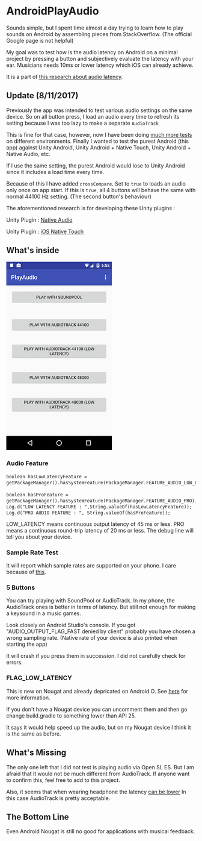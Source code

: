 # AndroidPlayAudio

Sounds simple, but I spent time almost a day trying to learn how to play sounds on Android by assembling pieces from StackOverflow. (The official Google page is not helpful)

My goal was to test how is the audio latency on Android on a minimal project by pressing a button and subjectively evaluate the latency with your ear. Musicians needs 10ms or lower latency which iOS can already achieve.

It is a part of [this research about audio latency](http://exceed7.com/mobile-native-audio/research.html).

## Update (8/11/2017)

Previously the app was intended to test various audio settings on the same device. So on all button press, I load an audio every time to refresh its setting because I was too lazy to make a separate `AudioTrack`

This is fine for that case, however, now I have been doing [much more tests](https://github.com/5argon/UnityiOSNativeAudio) on different environments.
Finally I wanted to test the purest Android (this app) against Unity Android, Unity Android + Native Touch, Unity Android + Native Audio, etc.

If I use the same setting, the purest Android would lose to Unity Android since it includes a load time every time.

Because of this I have added `crossCompare`. Set to `true` to loads an audio only once on app start.
If this is `true`, all 4 buttons will behave the same with normal 44100 Hz setting. (The second button's behaviour)

The aforementioned research is for developing these Unity plugins :

Unity Plugin : [Native Audio](http://exceed7.com/native-audio)

Unity Plugin : [iOS Native Touch](http://exceed7.com/ios-native-touch)

## What's inside

![Preview](/ss3.png?raw=true "Preview")

### Audio Feature
```
boolean hasLowLatencyFeature =
getPackageManager().hasSystemFeature(PackageManager.FEATURE_AUDIO_LOW_LATENCY);

boolean hasProFeature =
getPackageManager().hasSystemFeature(PackageManager.FEATURE_AUDIO_PRO);
Log.d("LOW LATENCY FEATURE : ",String.valueOf(hasLowLatencyFeature));
Log.d("PRO AUDIO FEATURE : ", String.valueOf(hasProFeature));
```

LOW_LATENCY means continuous output latency of 45 ms or less.
PRO means a continuous round-trip latency of 20 ms or less.
The debug line will tell you about your device.

### Sample Rate Test

It will report which sample rates are supported on your phone. I care because of [this](https://developer.android.com/reference/android/media/AudioAttributes.html#FLAG_LOW_LATENCY).

### 5 Buttons

You can try playing with SoundPool or AudioTrack. In my phone, the AudioTrack ones is better in terms of latency. But still not enough for making a keysound in a music games.

Look closely on Android Studio's console. If you got "AUDIO_OUTPUT_FLAG_FAST denied by client" probably you have chosen a wrong sampling rate. (Native rate of your device is also printed when starting the app)

It will crash if you press them in succession. I did not carefully check for errors.

### FLAG_LOW_LATENCY

This is new on Nougat and already depricated on Android O. See [here](https://developer.android.com/reference/android/media/AudioAttributes.html#FLAG_LOW_LATENCY) for more information.

If you don't have a Nougat device you can uncomment them and then go change build.gradle to something lower than API 25.

It says it would help speed up the audio, but on my Nougat device I think it is the same as before.

## What's Missing
The only one left that I did not test is playing audio via Open SL ES. But I am afraid that it would not be much different from AudioTrack. If anyone want to confirm this, feel free to add to this project.

Also, it seems that when wearing headphone the latency [can be lower](http://superpowered.com/android-audio-low-latency-primer) In this case AudioTrack is pretty acceptable.

## The Bottom Line

Even Android Nougat is still no good for applications with musical feedback.